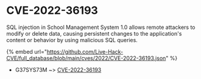 # CVE-2022-36193

SQL injection in School Management System 1.0 allows remote attackers to modify or delete data, causing persistent changes to the application's content or behavior by using malicious SQL queries.

{% embed url="https://github.com/Live-Hack-CVE/full_database/blob/main/cves/2022/CVE-2022-36193.json" %}


* G37SYS73M ~> [CVE-2022-36193](https://www.alice-snow.ru/2022/database/cve-2022-36193/cve-2022-36193-g37sys73m)